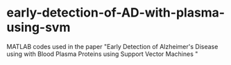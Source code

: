 # early-detection-of-AD-with-plasma-using-svm
MATLAB codes used in the paper "Early Detection of Alzheimer's Disease using with Blood Plasma Proteins using Support Vector Machines "
